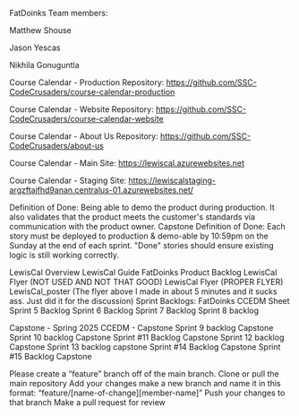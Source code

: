 FatDoinks Team members:

Matthew Shouse

Jason Yescas

Nikhila Gonuguntla

Course Calendar - Production Repository: https://github.com/SSC-CodeCrusaders/course-calendar-production

Course Calendar - Website Repository: https://github.com/SSC-CodeCrusaders/course-calendar-website 

Course Calendar - About Us Repository: https://github.com/SSC-CodeCrusaders/about-us 

Course Calendar - Main Site: https://lewiscal.azurewebsites.net 

Course Calendar - Staging Site: https://lewiscalstaging-argzftajfhd9anan.centralus-01.azurewebsites.net/ 


Definition of Done: Being able to demo the product during production. It also validates that the product meets the customer's standards via communication with the product owner.
Capstone Definition of Done: Each story must be deployed to production & demo-able by 10:59pm on the Sunday at the end of each sprint.
"Done" stories should ensure existing logic is still working correctly.

LewisCal Overview
LewisCal Guide
FatDoinks Product Backlog
LewisCal Flyer (NOT USED AND NOT THAT GOOD)
LewisCal Flyer (PROPER FLYER)
LewisCal_poster
(The flyer above I made in about 5 minutes and it sucks ass.  Just did it for the discussion)
Sprint Backlogs:
FatDoinks CCEDM Sheet
Sprint 5 Backlog
Sprint 6 Backlog
Sprint 7 Backlog
Sprint 8 backlog

Capstone - Spring 2025
CCEDM - Capstone
Sprint 9 backlog Capstone
Sprint 10 backlog Capstone
Sprint #11 Backlog Capstone
Sprint 12 backlog Capstone
Sprint 13 backlog capstone
Sprint #14 Backlog Capstone
Sprint #15 Backlog Capstone


Please create a “feature” branch off of the main branch.
Clone or pull the main repository 
Add your changes 
make a new branch and name it in this format: “feature/[name-of-change][member-name]”
Push your changes to that branch
Make a pull request for review


